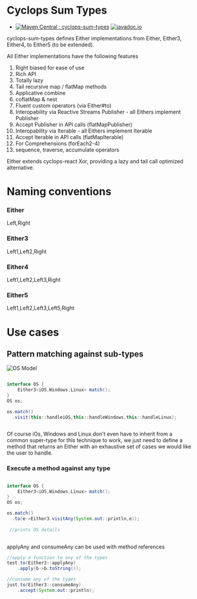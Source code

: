 # Cyclops Sum Types

* [![Maven Central : cyclops-sum-types](https://maven-badges.herokuapp.com/maven-central/com.aol.cyclops/cyclops-sum-types/badge.svg)](https://maven-badges.herokuapp.com/maven-central/com.aol.cyclops/cyclops-sum-types)   [![javadoc.io](https://javadocio-badges.herokuapp.com/com.aol.cyclops/cyclops-sum-types/badge.svg)](https://javadocio-badges.herokuapp.com/com.aol.cyclops/cyclops-sum-types)

cyclops-sum-types defines Either implementations from Either, Either3, Either4, to Either5 (to be extended).

All Either implementations have the following features


1. Right biased for ease of use
1. Rich API
1. Totally lazy
1. Tail recursive map / flatMap methods
1. Applicative combine
1. coflatMap & nest
1. Fluent custom operators (via Either<X>#to)
1. Interopability via Reactive Streams Publisher - all Eithers implement Publisher
1. Accept Publisher in API calls (flatMapPublisher)
1. Interopability via Iterable - all Eithers implement Iterable
1. Accept Iterable in API calls (flatMapIterable)
1. For Comprehensions (forEach2-4)
1. sequence, traverse, accumulate operators


Either extends cyclops-react Xor, providing a lazy and tail call optimized alternative.

# Naming conventions

### Either 
Left,Right

### Either3
Left1,Left2,Right

### Either4
Left1,Left2,Left3,Right

### Either5
Left1,Left2,Left3,Left5,Right


# Use cases

## Pattern matching against sub-types

![OS Model](https://cloud.githubusercontent.com/assets/9964792/20805590/3b3384e6-b7ef-11e6-8542-10d934d15ddf.png)

```java

interface OS {
	Either3<iOS,Windows,Linux> match();
}
OS os;

os.match()
  .visit(this::handleiOS,this::handleWindows,this::handleLinux);
  
```
Of course iOs, Windows and Linux don't even have to inherit from a common super-type for this technique to work, we just need to define a method that returns an Either with an exhaustive set of cases we would like the user to handle.

### Execute a method against any type

```java

interface OS {
	Either3<iOS,Windows,Linux> match();
}
OS os;

os.match()
  .to(e->Either3.visitAny(System.out::println,e));
  
 //prints OS details
  
```

applyAny and consumeAny can be used with method references

```java
//apply a function to any of the types
test.to(Either3::applyAny)
    .apply(b->b.toString());

//consume any of the types      
just.to(Either3::consumeAny)
    .accept(System.out::println);

```



